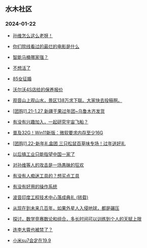 ## 水木社区 
### 2024-01-22

+ [孙维怎么这么老呀！](https://www.mysmth.net/nForum/article/FamilyLife/1766593971)

+ [你们院线看过的最烂的电影是什么](https://www.mysmth.net/nForum/article/Movie/3556749)

+ [智能马桶哪家强？](https://www.mysmth.net/nForum/article/CouponsLife/4473500)

+ [不想活了](https://www.mysmth.net/nForum/article/Stock/10759379)

+ [85女征婚](https://www.mysmth.net/nForum/article/PieLove/2873177)

+ [沃尔沃4S店给的保养报价](https://www.mysmth.net/nForum/article/AutoWorld/1944768532)

+ [观音山上观山水，景区138万求下联。大家快去投稿啊。](https://www.mysmth.net/nForum/article/Joke/4145471)

+ [[团购]1.21-1.27 新疆干果过年团~乌鲁木齐发货](https://www.mysmth.net/nForum/article/ADAgent_TG/1316386)

+ [有没有兴趣加入，一起研究宇宙飞船？](https://www.mysmth.net/nForum/article/SF/515786)

+ [普及32G！Win11新版：微软要求内存至少16G](https://www.mysmth.net/nForum/article/CompMarket/544312591)

+ [[团购]1.22-新年礼盒团 三只松鼠百草味专场！过年送好礼](https://www.mysmth.net/nForum/article/ADAgent_TG/1316433)

+ [以后搞工业只能指望中国一家了](https://www.mysmth.net/nForum/article/WorkLife/3493735)

+ [对孙维等人的攻击是一场愚昧的狂欢](https://www.mysmth.net/nForum/article/FamilyLife/1766594968)

+ [有没有人痴迷工具的？想买点工具](https://www.mysmth.net/nForum/article/DigiHome/1258091)

+ [有没有好用的操作系统](https://www.mysmth.net/nForum/article/CompMarket/544312780)

+ [波音印度工程技术中心落成典礼 (转载)](https://www.mysmth.net/nForum/article/Aero/423158)

+ [从现在到未来几百年，如果外星人入侵地球，都是碾压](https://www.mysmth.net/nForum/article/SF/516028)

+ [探讨，数学竞赛数论和组合，多长时间可以训练到个人的天赋上限](https://www.mysmth.net/nForum/article/PreUnivEdu/142391)

+ [连李大霄也被禁了？](https://www.mysmth.net/nForum/article/Stock/10759844)

+ [小米su7会定在19.9](https://www.mysmth.net/nForum/article/GreenAuto/1459094)


